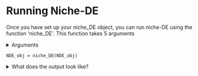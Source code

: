 # Running Niche-DE
Once you have set up your niche_DE object, you can run niche-DE using the function 'niche_DE'. This function takes 5 arguments

<details>
  <summary>Arguments</summary>
  
  
+ object: A niche-DE object
+ C: The minimum total expression of a gene across observations needed for the niche-DE model to run. The default value is 150.
+ M: Minimum number of spots containing the index cell type with the niche cell type in its effective niche for (index,niche) niche patterns to be investigated. The default value is 10
+ Gamma: Percentile a gene needs to be with respect to expression in the index cell type in order for the model to investigate niche patterns for that gene in the index cell. The default value is 0.8 (80th percentile)
  
  </details>
  
```
NDE_obj = niche_DE(NDE_obj)
```

<details>
  <summary>What does the output look like?</summary>
  
 After running niche-DE, the 'niche-DE' slot in your niche-DE object will be populated. It will be a list with length equal to the length of sigma. Each item of the list contains a sublist with 4 items.
+ T-stat: An array of dimension #cell types by #cell types by #genes. Index (i,j,k) represents the T_statistic corresponding to the hypothesis test of testing whether gene k is an (index cell type i, niche cell type j) niche gene. 
+ Beta: An array of dimension #cell types by #cell types by #genes. Index (i,j,k) represents the beta coefficient corresponding to the niche effect of niche cell type j on index cell type i for gene k.
+ var-cov: An array of dimension (#cell types) squared by (#cell types) squared by #genes. The matrix corresponding to indices (:,:,k) gives the variance covariance matrix of the beta coefficients of the nicheDE model for gene k.
+ log-lik: A vector of length #genes. Index k gives the log-likelihood of the nicheDE model for gene k.
  
Note that each item in the niche-DE list is named based on an element of sigma and the T-stat,beta,var-cov,log-lik items for that list are based on an effective niche calculated using a kernel bandwidth equal to that element of sigma.

 </details>
